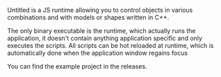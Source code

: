 Untitled is a JS runtime allowing you to control objects in various combinations and with models or shapes written in C++. 

The only binary executable is the runtime, which actually runs the application, it doesn't contain anything application specific and only executes the scripts. All scripts can be hot reloaded at runtime, which is automatically done when the application window regains focus

You can find the example project in the releases.

